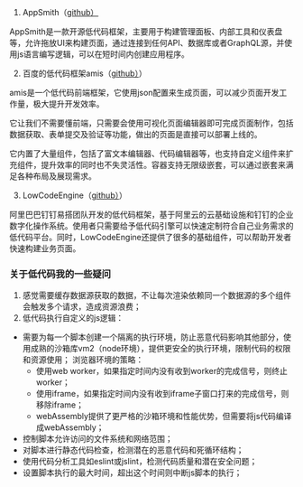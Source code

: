 1. AppSmith（[github）](https://link.juejin.cn/?target=https%3A%2F%2Fgithub.com%2Fappsmithorg%2Fappsmith)

AppSmith是一款开源低代码框架，主要用于构建管理面板、内部工具和仪表盘等，允许拖放UI来构建页面，通过连接到任何API、数据库或者GraphQL源，并使用js语言编写逻辑，可以在短时间内创建应用程序。

2. 百度的低代码框架amis（[github）](https://github.com/baidu/amis)）

amis是一个低代码前端框架，它使用json配置来生成页面，可以减少页面开发工作量，极大提升开发效率。

它让我们不需要懂前端，只需要会使用可视化页面编辑器即可完成页面制作，包括数据获取、表单提交及验证等功能，做出的页面是直接可以部署上线的。

它内置了大量组件，包括了富文本编辑器、代码编辑器等，也支持自定义组件来扩充组件，提升效率的同时也不失灵活性。容器支持无限级嵌套，可以通过嵌套来满足各种布局及展现需求。

3. LowCodeEngine（[github）](https://github.com/alibaba/lowcode-demo)）

阿里巴巴钉钉易搭团队开发的低代码框架，基于阿里云的云基础设施和钉钉的企业数字化操作系统。使用者只需要给予低代码引擎可以快速定制符合自己业务需求的低代码平台。同时，LowCodeEngine还提供了很多的基础组件，可以帮助开发者快速构建业务页面。

### 关于低代码我的一些疑问

1. 感觉需要缓存数据源获取的数据，不让每次渲染依赖同一个数据源的多个组件会触发多个请求，造成资源浪费；
2. 低代码执行自定义的js逻辑：
  - 需要为每一个脚本创建一个隔离的执行环境，防止恶意代码影响其他部分，使用成熟的沙箱库vm2（node环境），提供更安全的执行环境，限制代码的权限和资源使用；
  浏览器环境的策略：
    - 使用web worker，如果指定时间内没有收到worker的完成信号，则终止worker；
    - 使用iframe，如果指定时间内没有收到iframe子窗口打来的完成信号，则移除iframe；
    - webAssembly提供了更严格的沙箱环境和性能优势，但需要将js代码编译成webAssembly；
  - 控制脚本允许访问的文件系统和网络范围；
  - 对脚本进行静态代码检查，检测潜在的恶意代码和死循环结构；
  - 使用代码分析工具如eslint或jslint，检测代码质量和潜在安全问题；
  - 设置脚本执行的最大时间，超出这个时间则中断js脚本的执行；
